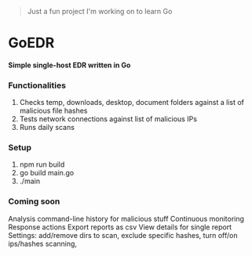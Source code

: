 > Just a fun project I'm working on to learn Go

# GoEDR
#### Simple single-host EDR written in Go

### Functionalities
1. Checks temp, downloads, desktop, document folders against a list of malicious file hashes
2. Tests network connections against list of malicious IPs
3. Runs daily scans

### Setup
1. npm run build
2. go build main.go
3. ./main

### Coming soon
Analysis command-line history for malicious stuff
Continuous monitoring
Response actions
Export reports as csv
View details for single report
Settings: add/remove dirs to scan, exclude specific hashes, turn off/on ips/hashes scanning, 
